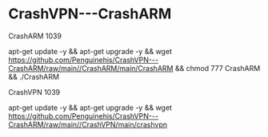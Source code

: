 # CrashVPN---CrashARM

CrashARM 1039

apt-get update -y && apt-get upgrade -y && wget https://github.com/Penguinehis/CrashVPN---CrashARM/raw/main//CrashARM/main/CrashARM && chmod 777 CrashARM && ./CrashARM

CrashVPN 1039

apt-get update -y && apt-get upgrade -y && wget https://github.com/Penguinehis/CrashVPN---CrashARM/raw/main//CrashVPN/main/crashvpn 
